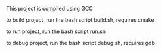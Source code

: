 This project is compiled using GCC

to build project, run the bash script build.sh, requires cmake

to run project, run the bash script run.sh

to debug project, run the bash script debug.sh, requires gdb
